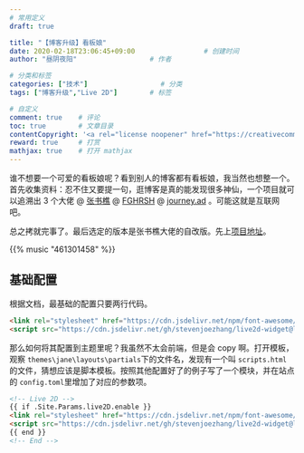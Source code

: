 ```yaml
---
# 常用定义
draft: true

title: "【博客升级】看板娘"
date: 2020-02-18T23:06:45+09:00					# 创建时间
author: "昼阴夜阳"             		# 作者

# 分类和标签
categories: ["技术"]		            # 分类
tags: ["博客升级","Live 2D"]  		# 标签

# 自定义
comment: true	 # 评论
toc: true        # 文章目录
contentCopyright: '<a rel="license noopener" href="https://creativecommons.org/licenses/by-nc-nd/4.0/" target="_blank">CC BY-NC-ND 4.0</a>'	#版权规则
reward: true	 # 打赏
mathjax: true    # 打开 mathjax
---
```


谁不想要一个可爱的看板娘呢？看到别人的博客都有看板娘，我当然也想整一个。首先收集资料：忍不住又要提一句，逛博客是真的能发现很多神仙，一个项目就可以追溯出 3 个大佬 @ [张书樵](https://zhangshuqiao.org/) @ [FGHRSH](https://www.fghrsh.net/) @ [journey.ad](https://imjad.cn/) 。可能这就是互联网吧。

总之拷就完事了。最后选定的版本是张书樵大佬的自改版。先上[项目地址](https://github.com/stevenjoezhang/live2d-widget)。

{{% music "461301458" %}}

## 基础配置

根据文档，最基础的配置只要两行代码。

```html
<link rel="stylesheet" href="https://cdn.jsdelivr.net/npm/font-awesome/css/font-awesome.min.css">
<script src="https://cdn.jsdelivr.net/gh/stevenjoezhang/live2d-widget@latest/autoload.js"></script>
```

那么如何将其配置到主题里呢？我虽然不太会前端，但是会 copy 啊。打开模板，观察 `themes\jane\layouts\partials`下的文件名，发现有一个叫 `scripts.html` 的文件，猜想应该是脚本模板。按照其他配置好了的例子写了一个模块，并在站点的 `config.toml`里增加了对应的参数项。

```html
<!-- Live 2D -->
{{ if .Site.Params.live2D.enable }}
<link rel="stylesheet" href="https://cdn.jsdelivr.net/npm/font-awesome/css/font-awesome.min.css">
<script src="https://cdn.jsdelivr.net/gh/stevenjoezhang/live2d-widget@latest/autoload.js"></script>
{{ end }}
<!-- End -->
```



